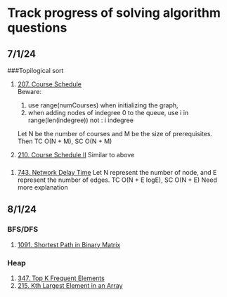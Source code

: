 # Track progress of solving algorithm questions

## 7/1/24
###Topilogical sort
1. [207. Course Schedule](https://leetcode.com/problems/course-schedule)  
    Beware:  
    1. use range(numCourses) when initializing the graph,
    2. when adding nodes of indegree 0 to the queue, use i in range(len(indegree)) not : i indegree  
    
    Let N be the number of courses and M be the size of prerequisites. Then TC O(N + M), SC O(N + M)
1. [210. Course Schedule II](https://leetcode.com/problems/course-schedule-ii)
   Similar to above

###
1. [743. Network Delay Time](https://leetcode.com/problems/network-delay-time)
   Let N represent the number of node, and E represent the number of edges.
   TC O(N + E logE), SC O(N + E) Need more explanation

## 8/1/24
### BFS/DFS
1. [1091. Shortest Path in Binary Matrix](https://leetcode.com/problems/shortest-path-in-binary-matrix)

### Heap
1. [347. Top K Frequent Elements](https://leetcode.com/problems/top-k-frequent-elements) 
1. [215. Kth Largest Element in an Array](https://leetcode.com/problems/kth-largest-element-in-an-array)
